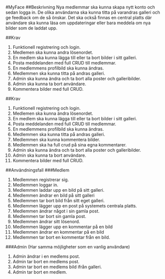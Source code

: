 #MyFace
##Beskrivning
Nya medlemmar ska kunna skapa nytt konto och sedan logga in.
De olika användarna ska kunna titta på varandras galleri och ge feedback om de så önskar.
Det ska också finnas en central platts där användare ska kunna läsa om uppdateringar eller
bara meddela om nya bilder som de laddat upp.

##Krav
1.	Funktionell registrering och login.
2.	Medlemen ska kunna andra lösenordet.
3.	En medlem ska kunna lägga till eller ta bort bilder i sitt galleri.
4.	Posta meddelanden med full CRUD till medlemmar.
5.	En medlemmens profilbild ska kunna ändras.
6.	Medlemmen ska kunna titta på andras galleri.
7.	Admin ska kunna ändra och ta bort alla poster och galleribilder.
8.	Admin ska kunna ta bort användare. 
9.	Kommentera bilder med full CRUD.

##Krav
1.	Funktionell registrering och login.
2.	Medlemen ska kunna ändra lösenordet.
3.	En medlem ska kunna lägga till eller ta bort bilder i sitt galleri.
4.	Posta meddelanden med full CRUD till medlemmar.
5.	En medlemmens profilbild ska kunna ändras.
6.	Medlemmen ska kunna titta på andras galleri.
7.	Medlemmen ska kunna kommentera bilder.
7.	Medlemmen ska ha full crud på sina egna kommentarer.
7.	Admin ska kunna ändra och ta bort alla poster och galleribilder.
8.	Admin ska kunna ta bort användare. 
9.	Kommentera bilder med full CRUD.

##Användningsfall
###Medlem
1.	Medlemmen registrerar sig.
2.	Medlemmen loggar in.
3.	Medlemmen laddar upp en bild på sitt galleri.
4.	Medlemmen ändrar en bild på sitt galleri
4.	Medlemmen tar bort bild från sitt eget galleri.
5.	Medlemmen lägger upp en post på systemets centrala platts.
6.	Medlemmen ändrar något i sin gamla post.
7.	Medlemmen tar bort sin gamla post.
8.	Medlemmen ändrar sitt lösenord.
9.	Medlemmen lägger upp en kommentar på en bild
10.	Medlemmen ändrar en kommentar på en bild
11.	Medlemmen tar bort en kommentar från en bild.

###Admin
(Har samma möjligheter som en vanlig användare)

1.	Admin ändrar i en medlems post.
2.	Admin tar bort en medlems post.
3.	Admin tar bort en medlems bild ifrån galleri.
4.	Admin tar bort en medlem. 

